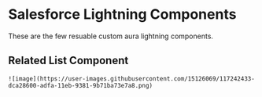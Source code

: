 # Salesforce Lightning Components

These are the few resuable custom aura lightning components.

## Related List Component
 
 
    ![image](https://user-images.githubusercontent.com/15126069/117242433-dca28600-adfa-11eb-9381-9b71ba73e7a8.png)
